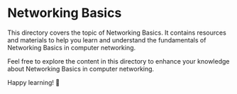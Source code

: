 # Networking Basics

This directory covers the topic of Networking Basics. It contains resources and materials to help you learn and understand the fundamentals of Networking Basics in computer networking.

Feel free to explore the content in this directory to enhance your knowledge about Networking Basics in computer networking.

Happy learning! 🚀
